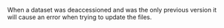 When a dataset was deaccessioned and was the only previous version it will cause an error when trying to update the files. 